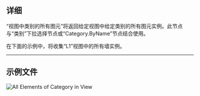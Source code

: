 ## 详细
“视图中类别的所有图元”将返回给定视图中给定类别的所有图元实例。此节点与“类别”下拉选择节点或“Category.ByName”节点结合使用。

在下面的示例中，将收集“L1”视图中的所有墙实例。
___
## 示例文件

![All Elements of Category in View](./DSRevitNodesUI.ElementsOfCategoryInView_img.jpg)
